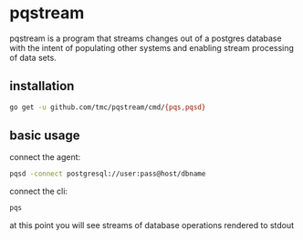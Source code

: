 # pqstream

pqstream is a program that streams changes out of a postgres database with the intent of populating other systems and enabling stream processing of data sets.

## installation

```sh
go get -u github.com/tmc/pqstream/cmd/{pqs,pqsd}
```

## basic usage

connect the agent:

```sh
pqsd -connect postgresql://user:pass@host/dbname
```

connect the cli:
```sh
pqs
```

at this point you will see streams of database operations rendered to stdout
